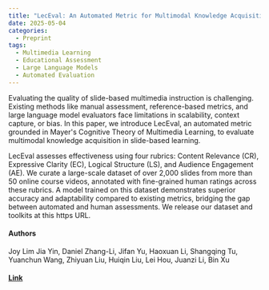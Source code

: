 ```yaml
---
title: "LecEval: An Automated Metric for Multimodal Knowledge Acquisition in Multimedia Learning"
date: 2025-05-04
categories:
  - Preprint
tags:
  - Multimedia Learning
  - Educational Assessment
  - Large Language Models
  - Automated Evaluation
---
```


Evaluating the quality of slide-based multimedia instruction is challenging. Existing methods like manual assessment, reference-based metrics, and large language model evaluators face limitations in scalability, context capture, or bias. In this paper, we introduce LecEval, an automated metric grounded in Mayer's Cognitive Theory of Multimedia Learning, to evaluate multimodal knowledge acquisition in slide-based learning.

LecEval assesses effectiveness using four rubrics: Content Relevance (CR), Expressive Clarity (EC), Logical Structure (LS), and Audience Engagement (AE). We curate a large-scale dataset of over 2,000 slides from more than 50 online course videos, annotated with fine-grained human ratings across these rubrics. A model trained on this dataset demonstrates superior accuracy and adaptability compared to existing metrics, bridging the gap between automated and human assessments. We release our dataset and toolkits at this https URL.

#### Authors
Joy Lim Jia Yin, Daniel Zhang-Li, Jifan Yu, Haoxuan Li, Shangqing Tu, Yuanchun Wang, Zhiyuan Liu, Huiqin Liu, Lei Hou, Juanzi Li, Bin Xu

#### [Link](https://arxiv.org/abs/2505.02078)
